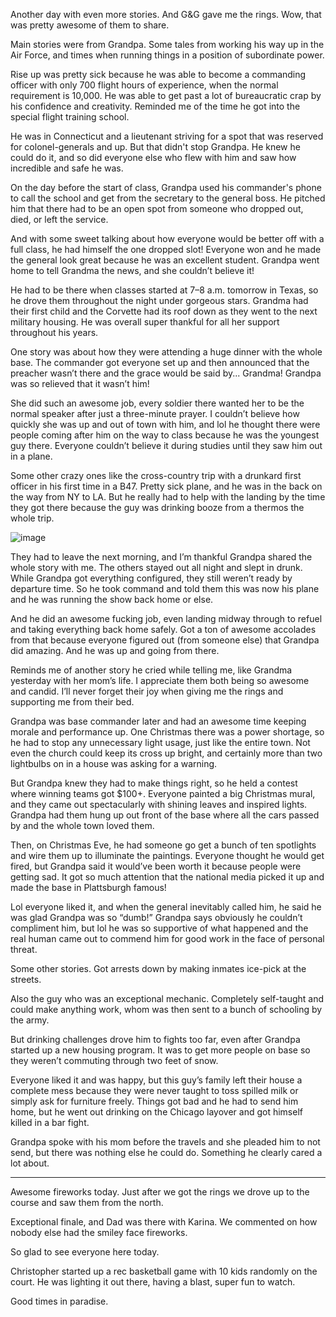 Another day with even more stories. And G&G gave me the rings. Wow, that was pretty awesome of them to share.

Main stories were from Grandpa. Some tales from working his way up in the Air Force, and times when running things in a position of subordinate power.

Rise up was pretty sick because he was able to become a commanding officer with only 700 flight hours of experience, when the normal requirement is 10,000. He was able to get past a lot of bureaucratic crap by his confidence and creativity. Reminded me of the time he got into the special flight training school.

He was in Connecticut and a lieutenant striving for a spot that was reserved for colonel-generals and up. But that didn't stop Grandpa. He knew he could do it, and so did everyone else who flew with him and saw how incredible and safe he was.

On the day before the start of class, Grandpa used his commander's phone to call the school and get from the secretary to the general boss. He pitched him that there had to be an open spot from someone who dropped out, died, or left the service.

And with some sweet talking about how everyone would be better off with a full class, he had himself the one dropped slot! Everyone won and he made the general look great because he was an excellent student. Grandpa went home to tell Grandma the news, and she couldn’t believe it!

He had to be there when classes started at 7–8 a.m. tomorrow in Texas, so he drove them throughout the night under gorgeous stars. Grandma had their first child and the Corvette had its roof down as they went to the next military housing. He was overall super thankful for all her support throughout his years.

One story was about how they were attending a huge dinner with the whole base. The commander got everyone set up and then announced that the preacher wasn’t there and the grace would be said by... Grandma! Grandpa was so relieved that it wasn’t him!

She did such an awesome job, every soldier there wanted her to be the normal speaker after just a three-minute prayer. I couldn’t believe how quickly she was up and out of town with him, and lol he thought there were people coming after him on the way to class because he was the youngest guy there. Everyone couldn’t believe it during studies until they saw him out in a plane.

Some other crazy ones like the cross-country trip with a drunkard first officer in his first time in a B47. Pretty sick plane, and he was in the back on the way from NY to LA. But he really had to help with the landing by the time they got there because the guy was drinking booze from a thermos the whole trip.

![image](https://github.com/user-attachments/assets/f3cd8cec-b2b1-4a33-93ec-211a5433224d)

They had to leave the next morning, and I’m thankful Grandpa shared the whole story with me. The others stayed out all night and slept in drunk. While Grandpa got everything configured, they still weren’t ready by departure time. So he took command and told them this was now his plane and he was running the show back home or else.

And he did an awesome fucking job, even landing midway through to refuel and taking everything back home safely. Got a ton of awesome accolades from that because everyone figured out (from someone else) that Grandpa did amazing. And he was up and going from there.

Reminds me of another story he cried while telling me, like Grandma yesterday with her mom’s life. I appreciate them both being so awesome and candid. I’ll never forget their joy when giving me the rings and supporting me from their bed.

Grandpa was base commander later and had an awesome time keeping morale and performance up. One Christmas there was a power shortage, so he had to stop any unnecessary light usage, just like the entire town. Not even the church could keep its cross up bright, and certainly more than two lightbulbs on in a house was asking for a warning.

But Grandpa knew they had to make things right, so he held a contest where winning teams got $100+. Everyone painted a big Christmas mural, and they came out spectacularly with shining leaves and inspired lights. Grandpa had them hung up out front of the base where all the cars passed by and the whole town loved them.

Then, on Christmas Eve, he had someone go get a bunch of ten spotlights and wire them up to illuminate the paintings. Everyone thought he would get fired, but Grandpa said it would’ve been worth it because people were getting sad. It got so much attention that the national media picked it up and made the base in Plattsburgh famous!

Lol everyone liked it, and when the general inevitably called him, he said he was glad Grandpa was so “dumb!” Grandpa says obviously he couldn’t compliment him, but lol he was so supportive of what happened and the real human came out to commend him for good work in the face of personal threat.

Some other stories. Got arrests down by making inmates ice-pick at the streets.

Also the guy who was an exceptional mechanic. Completely self-taught and could make anything work, whom was then sent to a bunch of schooling by the army.

But drinking challenges drove him to fights too far, even after Grandpa started up a new housing program. It was to get more people on base so they weren’t commuting through two feet of snow.

Everyone liked it and was happy, but this guy’s family left their house a complete mess because they were never taught to toss spilled milk or simply ask for furniture freely. Things got bad and he had to send him home, but he went out drinking on the Chicago layover and got himself killed in a bar fight.

Grandpa spoke with his mom before the travels and she pleaded him to not send, but there was nothing else he could do. Something he clearly cared a lot about.

---

Awesome fireworks today. Just after we got the rings we drove up to the course and saw them from the north.

Exceptional finale, and Dad was there with Karina. We commented on how nobody else had the smiley face fireworks.

So glad to see everyone here today.

Christopher started up a rec basketball game with 10 kids randomly on the court. He was lighting it out there, having a blast, super fun to watch.

Good times in paradise.
